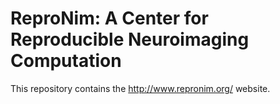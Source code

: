 ReproNim: A Center for Reproducible Neuroimaging Computation
============================================================

This repository contains the http://www.repronim.org/ website.

